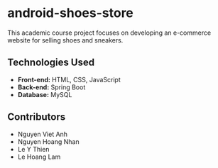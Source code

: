 # android-shoes-store
This academic course project focuses on developing an e-commerce website for selling shoes and sneakers.

## Technologies Used
- **Front-end:** HTML, CSS, JavaScript
- **Back-end:** Spring Boot
- **Database:** MySQL

## Contributors
- Nguyen Viet Anh
- Nguyen Hoang Nhan
- Le Y Thien
- Le Hoang Lam


